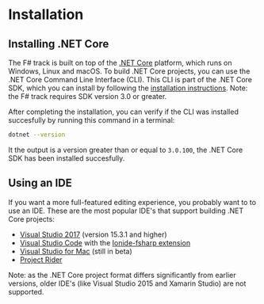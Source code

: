 # Installation

## Installing .NET Core

The F# track is built on top of the [.NET Core](https://www.microsoft.com/net/core/platform) platform, which runs on Windows, Linux and macOS. To build .NET Core projects, you can use the .NET Core Command Line Interface (CLI). This CLI is part of the .NET Core SDK, which you can install by following the [installation instructions](https://www.microsoft.com/net/download/core). Note: the F# track requires SDK version 3.0 or greater.

After completing the installation, you can verify if the CLI was installed succesfully by running this command in a terminal:

```bash
dotnet --version
```

It the output is a version greater than or equal to `3.0.100`, the .NET Core SDK has been installed succesfully.

## Using an IDE

If you want a more full-featured editing experience, you probably want to to use an IDE. These are the most popular IDE's that support building .NET Core projects:

- [Visual Studio 2017](https://www.visualstudio.com/downloads/) (version 15.3.1 and higher)
- [Visual Studio Code](https://code.visualstudio.com/download) with the [Ionide-fsharp extension](https://marketplace.visualstudio.com/items?itemName=Ionide.Ionide-fsharp)
- [Visual Studio for Mac](https://www.visualstudio.com/vs/visual-studio-mac/) (still in beta)
- [Project Rider](https://www.jetbrains.com/rider/download/)

Note: as the .NET Core project format differs significantly from earlier versions, older IDE's (like Visual Studio 2015 and Xamarin Studio) are not supported.
